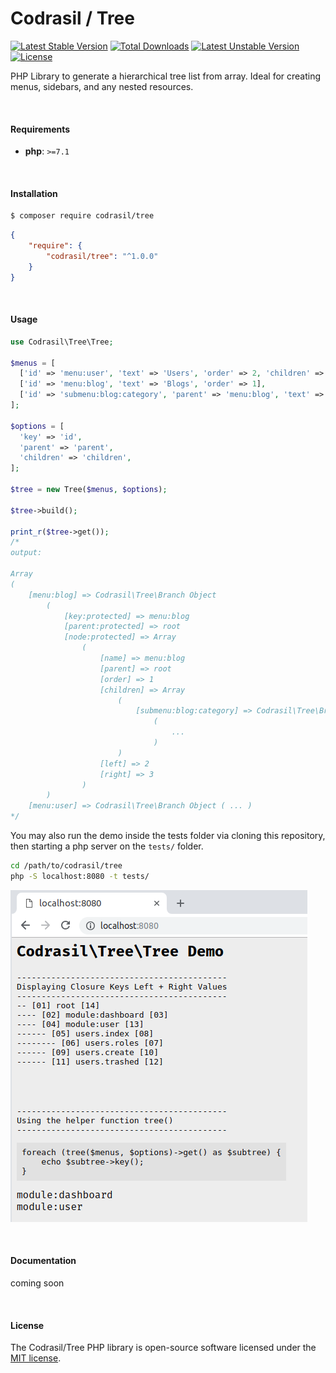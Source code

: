 # Codrasil / Tree

[![Latest Stable Version](https://poser.pugx.org/codrasil/tree/v/stable)](https://packagist.org/packages/codrasil/tree)
[![Total Downloads](https://poser.pugx.org/codrasil/tree/downloads)](https://packagist.org/packages/codrasil/tree)
[![Latest Unstable Version](https://poser.pugx.org/codrasil/tree/v/unstable)](https://packagist.org/packages/codrasil/tree)
[![License](https://poser.pugx.org/codrasil/tree/license)](https://packagist.org/packages/codrasil/tree)

PHP Library to generate a hierarchical tree list from array. Ideal for creating menus, sidebars, and any nested resources.

<br>

#### Requirements

* **php**: `>=7.1`

<br>

#### Installation

```bash
$ composer require codrasil/tree
```
```json
{
    "require": {
        "codrasil/tree": "^1.0.0"
    }
}
```

<br>

#### Usage

```php
use Codrasil\Tree\Tree;

$menus = [
  ['id' => 'menu:user', 'text' => 'Users', 'order' => 2, 'children' => [ ... ]],
  ['id' => 'menu:blog', 'text' => 'Blogs', 'order' => 1],
  ['id' => 'submenu:blog:category', 'parent' => 'menu:blog', 'text' => 'Blog Categories', 'order' => 1],
];

$options = [
  'key' => 'id',
  'parent' => 'parent',
  'children' => 'children',
];

$tree = new Tree($menus, $options);

$tree->build();

print_r($tree->get());
/*
output:

Array
(
    [menu:blog] => Codrasil\Tree\Branch Object
        (
            [key:protected] => menu:blog
            [parent:protected] => root
            [node:protected] => Array
                (
                    [name] => menu:blog
                    [parent] => root
                    [order] => 1
                    [children] => Array
                        (
                            [submenu:blog:category] => Codrasil\Tree\Branch Object
                                (
                                    ...
                                )
                        )
                    [left] => 2
                    [right] => 3
                )
        )
    [menu:user] => Codrasil\Tree\Branch Object ( ... )
*/
```

You may also run the demo inside the tests folder via cloning this repository, then starting a php server on the `tests/` folder.

```bash
cd /path/to/codrasil/tree
php -S localhost:8080 -t tests/
```
![Screenshot of demo server](./screenshot.demo.tests.png)

<br>

#### Documentation

coming soon

<br>

#### License

The Codrasil/Tree PHP library is open-source software licensed under the [MIT license](./LICENSE).
